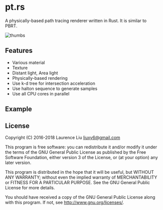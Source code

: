 # pt.rs

A physically-based path tracing renderer written in Rust. It is similar to PBRT.

![thumbs](https://i.imgur.com/6LAkuJk.png)

## Features

* Various material
* Texture
* Distant light, Area light
* Physically-based rendering
* Use k-d tree for intersection acceleration
* Use halton sequence to generate samples
* Use all CPU cores in parallel


## Example


## License

Copyright (C) 2016-2018  Laurence Liu <liuxy6@gmail.com>

This program is free software: you can redistribute it and/or modify it under the terms of the GNU General Public License as published by the Free Software Foundation, either version 3 of the License, or (at your option) any later version.

This program is distributed in the hope that it will be useful, but WITHOUT ANY WARRANTY; without even the implied warranty of MERCHANTABILITY or FITNESS FOR A PARTICULAR PURPOSE.  See the GNU General Public License for more details.

You should have received a copy of the GNU General Public License along with this program.  If not, see <http://www.gnu.org/licenses/>.
